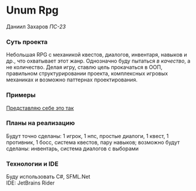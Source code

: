 # Unum Rpg

Даниил Захаров _ПС-23_

### Суть проекта
Небольшая RPG с механикой квестов, диалогов, инвентаря, навыков и др., что охватывает этот жанр. Однозначно буду пытаться _в качество_, а не количество. Делая игру, ставлю цель прокачаться в ООП, правильном структурировании проекта, комплексных игровых механиках и возможно паттернах проектирования.

### Примеры
[Представляю себе это так](https://www.google.com/search?q=topdown+pixel+art+rpg+game&tbm=isch)

### Планы на реализацию
Будут точно сделаны: 1 игрок, 1 нпс, простые диалоги, 1 квест, 1 противник, 1 босс, система квестов, пару навыков; возможно будут сделаны: инвентарь, система диалогов с выборами

### Технологии и IDE
Буду использовать C#, SFML.Net  
IDE: JetBrains Rider
